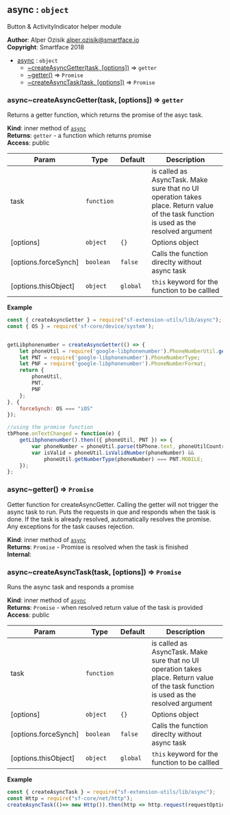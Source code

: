 <a name="module_async"></a>

## async : <code>object</code>
Button & ActivityIndicator helper module

**Author**: Alper Ozisik <alper.ozisik@smartface.io>  
**Copyright**: Smartface 2018  

* [async](#module_async) : <code>object</code>
    * [~createAsyncGetter(task, [options])](#module_async..createAsyncGetter) ⇒ <code>getter</code>
    * [~getter()](#module_async..getter) ⇒ <code>Promise</code>
    * [~createAsyncTask(task, [options])](#module_async..createAsyncTask) ⇒ <code>Promise</code>

<a name="module_async..createAsyncGetter"></a>

### async~createAsyncGetter(task, [options]) ⇒ <code>getter</code>
Returns a getter function, which returns the promise of the asyc task.

**Kind**: inner method of [<code>async</code>](#module_async)  
**Returns**: <code>getter</code> - a function which returns promise  
**Access**: public  

| Param | Type | Default | Description |
| --- | --- | --- | --- |
| task | <code>function</code> |  | is called as AsyncTask. Make sure that no UI operation takes place. Return value of the task function is used as the resolved argument |
| [options] | <code>object</code> | <code>{}</code> | Options object |
| [options.forceSynch] | <code>boolean</code> | <code>false</code> | Calls the function direclty without async task |
| [options.thisObject] | <code>object</code> | <code>global</code> | `this` keyword for the function to be callled |

**Example**  
```js
const { createAsyncGetter } = require("sf-extension-utils/lib/async");
const { OS } = require('sf-core/device/system');


getLibphonenumber = createAsyncGetter(() => {
    let phoneUtil = require('google-libphonenumber').PhoneNumberUtil.getInstance();
    let PNT = require('google-libphonenumber').PhoneNumberType;
    let PNF = require('google-libphonenumber').PhoneNumberFormat;
    return {
        phoneUtil,
        PNT,
        PNF
    };
}, {
    forceSynch: OS === "iOS"
});

//using the promise function
tbPhone.onTextChanged = function(e) {
    getLibphonenumber().then(({ phoneUtil, PNT }) => {
        var phoneNumber = phoneUtil.parse(tbPhone.text, phoneUtilCountryCode);
        var isValid = phoneUtil.isValidNumber(phoneNumber) &&
            phoneUtil.getNumberType(phoneNumber) === PNT.MOBILE;
    });
};
```
<a name="module_async..getter"></a>

### async~getter() ⇒ <code>Promise</code>
Getter function for createAsyncGetter. Calling the getter will not trigger the async task to run. Puts the requests in que and responds when the task is done. If the task is already resolved, automatically resolves the promise. Any exceptions for the task causes rejection.

**Kind**: inner method of [<code>async</code>](#module_async)  
**Returns**: <code>Promise</code> - Promise is resolved when the task is finished  
**Internal**:   
<a name="module_async..createAsyncTask"></a>

### async~createAsyncTask(task, [options]) ⇒ <code>Promise</code>
Runs the async task and responds a promise

**Kind**: inner method of [<code>async</code>](#module_async)  
**Returns**: <code>Promise</code> - when resolved return value of the task is provided  
**Access**: public  

| Param | Type | Default | Description |
| --- | --- | --- | --- |
| task | <code>function</code> |  | is called as AsyncTask. Make sure that no UI operation takes place. Return value of the task function is used as the resolved argument |
| [options] | <code>object</code> | <code>{}</code> | Options object |
| [options.forceSynch] | <code>boolean</code> | <code>false</code> | Calls the function direclty without async task |
| [options.thisObject] | <code>object</code> | <code>global</code> | `this` keyword for the function to be callled |

**Example**  
```js
const { createAsyncTask } = require("sf-extension-utils/lib/async");
const Http = require("sf-core/net/http");
createAsyncTask(()=> new Http()).then(http => http.request(requestOptions));
```
